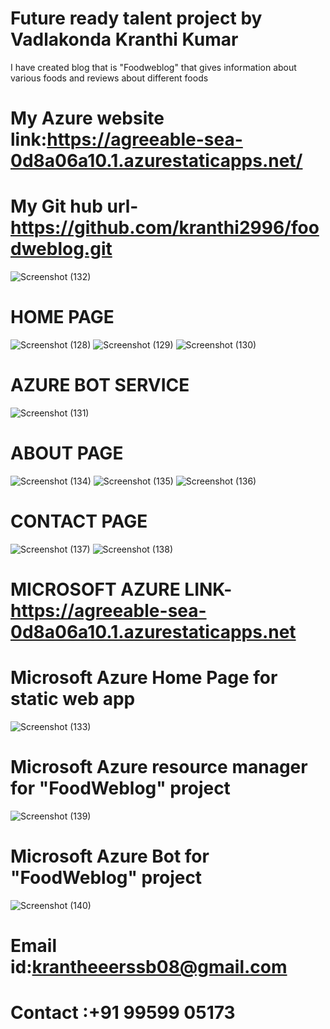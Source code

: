 
# Future ready talent project by Vadlakonda Kranthi Kumar

I have created blog that is "Foodweblog" that gives information about various foods and reviews about different foods

# My Azure website link:https://agreeable-sea-0d8a06a10.1.azurestaticapps.net/

# My Git hub url-https://github.com/kranthi2996/foodweblog.git
![Screenshot (132)](https://user-images.githubusercontent.com/91481405/181009831-4a52ae9a-b73a-4b6c-af1a-2af9653b5e09.png)

#      HOME PAGE
![Screenshot (128)](https://user-images.githubusercontent.com/91481405/181008372-aa60eb1f-c648-4bb3-8538-e7d3fdc7f2e5.png)
![Screenshot (129)](https://user-images.githubusercontent.com/91481405/181008839-0a93c453-b935-47a3-bbc0-9257fa44993c.png)
![Screenshot (130)](https://user-images.githubusercontent.com/91481405/181009136-c2405e04-f7ef-4b98-a59b-efc83dab30d2.png)

#

#        AZURE BOT SERVICE
![Screenshot (131)](https://user-images.githubusercontent.com/91481405/181009621-20c6e6b2-afdc-4af5-a1e0-78c658d698d1.png)
#

#     ABOUT PAGE
![Screenshot (134)](https://user-images.githubusercontent.com/91481405/181010403-cafe7dc5-38aa-491b-a2a2-e5d8b8b9ae5a.png)
![Screenshot (135)](https://user-images.githubusercontent.com/91481405/181010907-0fc34609-9efd-4e46-acaf-069526284d01.png)
![Screenshot (136)](https://user-images.githubusercontent.com/91481405/181012183-3dbe6c5e-cb3f-436c-ac83-5d0e1e65b5e7.png)
#

# CONTACT PAGE
![Screenshot (137)](https://user-images.githubusercontent.com/91481405/181012584-b7476504-f72e-4228-a22e-0e7783d200b1.png)
![Screenshot (138)](https://user-images.githubusercontent.com/91481405/181012795-828cf8dc-a054-45fc-b100-f73f793e82dd.png)
#

# MICROSOFT AZURE LINK-https://agreeable-sea-0d8a06a10.1.azurestaticapps.net
# Microsoft Azure Home Page for static web app
![Screenshot (133)](https://user-images.githubusercontent.com/91481405/181009959-c5947e9a-c364-4b3b-ad62-bbaad126aeaa.png)
#

# Microsoft Azure resource manager for "FoodWeblog" project
![Screenshot (139)](https://user-images.githubusercontent.com/91481405/181013794-56301410-9d2a-4c93-951f-ee5e59ca6499.png)
#

# Microsoft Azure Bot for "FoodWeblog" project
![Screenshot (140)](https://user-images.githubusercontent.com/91481405/181013911-5aa82216-113e-4aa6-8d9c-2829b9f080fc.png)
#
# Email id:krantheeerssb08@gmail.com
# Contact :+91 99599 05173

